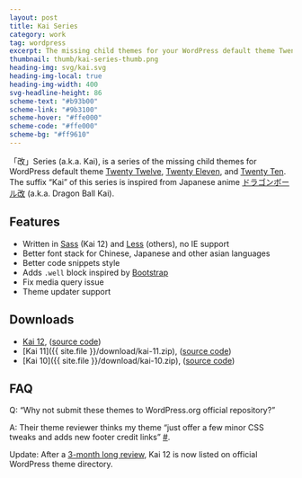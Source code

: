```yaml
---
layout: post
title: Kai Series
category: work
tag: wordpress
excerpt: The missing child themes for your WordPress default theme Twenty Twelve, Twenty Eleven and Twenty Ten
thumbnail: thumb/kai-series-thumb.png
heading-img: svg/kai.svg
heading-img-local: true
heading-img-width: 400
svg-headline-height: 86
scheme-text: "#b93b00"
scheme-link: "#9b3100"
scheme-hover: "#ffe000"
scheme-code: "#ffe000"
scheme-bg: "#ff9610"
---
```


<p>「改」Series (a.k.a. Kai), is a series of the missing child themes for WordPress default theme <a href="https://wordpress.org/extend/themes/twentytwelve">Twenty Twelve</a>, <a href="https://wordpress.org/extend/themes/twentyeleven">Twenty Eleven</a>, and <a href="https://wordpress.org/extend/themes/twentyten">Twenty Ten</a>. The suffix “Kai” of this series is inspired from Japanese anime <a href="http://www.toei-anim.co.jp/tv/dragon_kai/">ドラゴンボール改</a> (a.k.a. Dragon Ball Kai).</p>

<h2>Features</h2>
<ul>
  <li>Written in <a href="https://sass-lang.com/">Sass</a> (Kai 12) and <a href="https://lesscss.org/">Less</a> (others), no IE support</li>
  <li>Better font stack for Chinese, Japanese and other asian languages</li>
  <li>Better code snippets style</li>
  <li>Adds <code>.well</code> block inspired by <a href="https://getbootstrap.com/">Bootstrap</a></li>
  <li>Fix media query issue</li>
  <li>Theme updater support</li>
</ul>

## Downloads

- [Kai 12](https://wordpress.org/themes/kai-12/), ([source code](https://github.com/sparanoid/kai-12))
- [Kai 11]({{ site.file }}/download/kai-11.zip), ([source code](https://github.com/sparanoid/kai-11))
- [Kai 10]({{ site.file }}/download/kai-10.zip), ([source code](https://github.com/sparanoid/kai-10))

## FAQ

Q: “Why not submit these themes to WordPress.org official repository?”

A: Their theme reviewer thinks my theme “just offer a few minor CSS tweaks and adds new footer credit links” [#](https://themes.trac.wordpress.org/ticket/10728).

Update: After a [3-month long review](https://themes.trac.wordpress.org/ticket/61256), Kai 12 is now listed on official WordPress theme directory.
